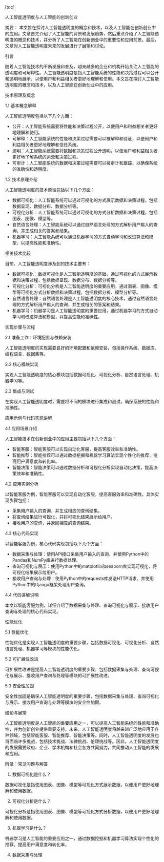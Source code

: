 
[toc]                    
                
                
人工智能透明度与人工智能的创新创业

摘要：
本文旨在探讨人工智能透明度的概念和技术，以及人工智能在创新创业中的应用。文章首先介绍了人工智能的背景和发展趋势，然后重点介绍了人工智能透明度的概念和技术，并分析了人工智能在创新创业中的重要性和应用前景。最后，文章对人工智能透明度未来的发展进行了展望和讨论。

引言

随着人工智能技术的不断发展和普及，越来越多的企业和机构开始关注人工智能的透明度和可解释性。人工智能透明度是指人工智能系统的性能和决策过程可以公开和透明地展示，以便用户和利益相关者更好地理解和使用。本文旨在探讨人工智能透明度的概念和技术，以及人工智能在创新创业中的应用。

技术原理及概念

1.1 基本概念解释

人工智能透明度包括以下几个方面：

- 公开：人工智能系统需要将性能和决策过程公开，以便用户和利益相关者更好地理解和使用。
- 可解释：人工智能系统的性能和决策过程需要可以被解释和验证，以便用户和利益相关者更好地理解和信任系统。
- 透明：人工智能系统需要将数据和决策过程公开透明，以便用户和利益相关者更好地了解系统的运营和决策过程。
- 可审计：人工智能系统的数据和决策过程需要可以被审计和跟踪，以确保系统的准确性和透明度。

1.2 技术原理介绍

人工智能透明度的技术原理包括以下几个方面：

- 数据可视化：人工智能系统可以通过可视化的方式展示数据和决策过程，包括数据呈现、数据分布、数据分析等。
- 可视化分析：人工智能系统可以通过可视化的方式分析数据和决策过程，包括图表、图像、模型等。
- 自然语言处理：人工智能系统可以通过自然语言处理的方式解析用户输入的查询，并生成相关的答案和结果。
- 机器学习：人工智能系统可以通过机器学习的方式自动学习和改进算法和模型，以提高性能和准确性。

相关技术比较

目前，人工智能透明度涉及到的技术主要有：

- 数据可视化：数据可视化是人工智能透明度的基础，通过可视化的方式展示数据和决策过程，包括数据呈现、数据分布、数据分析等。
- 可视化分析：可视化分析是人工智能透明度的重要应用，通过图表、图像、模型等可视化方式分析数据和决策过程，包括数据分析、模型分析等。
- 自然语言处理：自然语言处理是人工智能透明度的核心技术，通过自然语言处理的方式解析用户输入的查询，并生成相关的答案和结果。
- 机器学习：机器学习是人工智能透明度的重要应用，通过机器学习的方式自动学习和改进算法和模型，以提高性能和准确性。

实现步骤与流程

2.1 准备工作：环境配置与依赖安装

人工智能透明度的实现需要良好的环境配置和依赖安装，包括操作系统、数据库、编程语言、数据集等。

2.2 核心模块实现

实现人工智能透明度的核心模块包括数据可视化、可视化分析、自然语言处理、机器学习等。

2.3 集成与测试

在实现人工智能透明度时，需要将不同的模块进行集成和测试，确保系统的性能和准确性。

应用示例与代码实现讲解

4.1 应用场景介绍

人工智能技术在创新创业中的应用主要包括以下几个方面：

- 智能客服：智能客服可以实现自动化客服，提高客服效率和准确性。
- 智能推荐：智能推荐可以通过数据挖掘和机器学习算法实现个性化的推荐，提高用户满意度和转化率。
- 智能决策：智能决策可以通过数据分析和可视化分析实现自动化决策，提高决策效率和准确性。

4.2 应用实例分析

以智能客服为例，智能客服可以实现自动化客服，提高客服效率和准确性。具体实现步骤包括：

- 采集用户输入的查询，并生成相应的查询结果。
- 将查询结果进行可视化，并将可视化结果展示给用户。
- 接收用户的查询，并返回相应的查询结果。

4.3 核心代码实现

以智能客服为例，核心代码实现包括以下几个方面：

- 数据采集与处理：使用API接口采集用户输入的查询，并使用Python中的Pandas和NumPy库进行数据处理。
- 查询可视化与展示：使用Python中的matplotlib和seaborn库实现可视化，将可视化结果展示给用户。
- 接收用户查询与处理：使用Python中的requests库发送HTTP请求，并使用Python中的Django框架处理用户查询。

4.4 代码讲解说明

本文以智能客服为例，详细介绍了数据采集与处理、查询可视化与展示、接收用户查询与处理的核心代码实现。

性能优化

5.1 性能优化

性能优化是实现人工智能透明度的重要步骤，包括数据可视化、可视化分析、自然语言处理、机器学习等模块的性能优化。

5.2 可扩展性改进

可扩展性改进是提高人工智能透明度的重要步骤，包括数据采集与处理、查询可视化与展示、接收用户查询与处理等模块的可扩展性改进。

5.3 安全性加固

安全性加固是确保人工智能透明度的重要步骤，包括数据采集与处理、查询可视化与展示、接收用户查询与处理等模块的安全性加固。

结论与展望

人工智能透明度是人工智能的重要应用之一，可以提高人工智能系统的性能和准确性，并为创新创业提供重要支持。未来，人工智能透明度将越来越广泛地应用于各种领域，包括智能客服、智能推荐、智能决策等。同时，人工智能透明度的发展也将面临许多挑战，包括技术挑战、法律挑战、伦理挑战等。因此，人工智能透明度的发展需要政府、企业、学术机构和社会各方共同努力，共同推动人工智能的发展和应用。



附录：常见问题与解答

1. 数据可视化是什么？

数据可视化是指使用图表、图像、模型等可视化方式展示数据，以便用户更好地理解和使用数据。

2. 可视化分析是什么？

可视化分析是指使用图表、图像、模型等可视化方式分析数据，以便用户更好地理解和使用数据。

3. 机器学习是什么？

机器学习是人工智能的重要应用之一，通过数据挖掘和机器学习算法实现个性化的推荐，提高用户满意度和转化率。

4. 数据采集与处理

